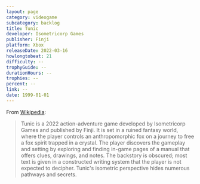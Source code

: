 ```yaml
---
layout: page
category: videogame
subcategory: backlog
title: Tunic
developer: Isometricorp Games
publisher: Finji
platform: Xbox
releaseDate: 2022-03-16
howlongtobeat: 21
difficulty: --
trophyGuide: --
durationHours: --
trophies: --
percent: --
link: --
date: 1999-01-01
---
```


From [Wikipedia](https://en.wikipedia.org/wiki/Tunic_(video_game)):

> Tunic is a 2022 action-adventure game developed by Isometricorp Games and published by Finji. It is set in a ruined fantasy world, where the player controls an anthropomorphic fox on a journey to free a fox spirit trapped in a crystal. The player discovers the gameplay and setting by exploring and finding in-game pages of a manual that offers clues, drawings, and notes. The backstory is obscured; most text is given in a constructed writing system that the player is not expected to decipher. Tunic's isometric perspective hides numerous pathways and secrets.
